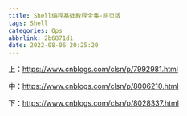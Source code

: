 ```yaml
---
title: Shell编程基础教程全集-网页版
tags: Shell
categories: Ops
abbrlink: 2b6871d1
date: 2022-08-06 20:25:20
---
```


<!-- more -->

上：https://www.cnblogs.com/clsn/p/7992981.html

 

中：https://www.cnblogs.com/clsn/p/8006210.html

 

下：https://www.cnblogs.com/clsn/p/8028337.html
